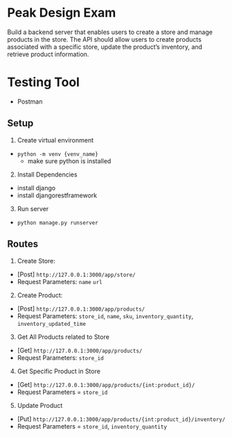 # Peak Design Exam
Build a backend server that enables users to create a store and manage products
in the store. The API should allow users to create products associated with a specific store,
update the product’s inventory, and retrieve product information.

# Testing Tool
 - Postman

## Setup
1. Create virtual environment
 - `python -m venv {venv_name}`
    - make sure python is installed
2. Install Dependencies
 - install django
 - install djangorestframework
3. Run server
 - `python manage.py runserver`


## Routes
1. Create Store:
  - [Post] `http://127.0.0.1:3000/app/store/`
  - Request Parameters: `name` `url`
  
2. Create Product:
  - [Post] `http://127.0.0.1:3000/app/products/`
  - Request Parameters: `store_id`, `name`, `sku`, `inventory_quantity`, `inventory_updated_time`
  
3. Get All Products related to Store
  - [Get] `http://127.0.0.1:3000/app/products/`
  - Request Parameters: `store_id`

4. Get Specific Product in Store
  - [Get] `http://127.0.0.1:3000/app/products/{int:product_id}/`
  - Request Parameters = `store_id`
  
5. Update Product
  - [Put]  `http://127.0.0.1:3000/app/products/{int:product_id}/inventory/`
  - Request Parameters = `store_id`, `inventory_quantity`

  
